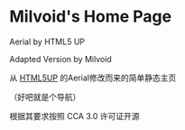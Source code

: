 # Milvoid's Home Page

Aerial by HTML5 UP

Adapted Version by Milvoid

从 [HTML5UP](https://html5up.net/) 的Aerial修改而来的简单静态主页

（好吧就是个导航）

根据其要求按照 CCA 3.0 许可证开源
